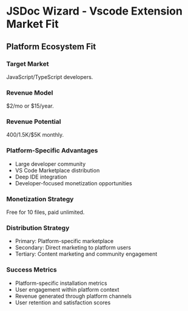 # JSDoc Wizard - Vscode Extension Market Fit

## Platform Ecosystem Fit

### Target Market
JavaScript/TypeScript developers.

### Revenue Model
$2/mo or $15/year.

### Revenue Potential
$400/$1.5K/$5K monthly.

### Platform-Specific Advantages
- Large developer community
- VS Code Marketplace distribution
- Deep IDE integration
- Developer-focused monetization opportunities

### Monetization Strategy
Free for 10 files, paid unlimited.

### Distribution Strategy
- Primary: Platform-specific marketplace
- Secondary: Direct marketing to platform users
- Tertiary: Content marketing and community engagement

### Success Metrics
- Platform-specific installation metrics
- User engagement within platform context
- Revenue generated through platform channels
- User retention and satisfaction scores
